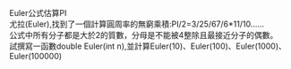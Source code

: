 Euler公式估算PI  
尤拉(Euler),找到了一個計算圓周率的無窮乘積:PI/2=3/25/67/6*11/10......  
公式中所有分子都是大於2的質數，分母是不能被4整除且最接近分子的偶數。  
試撰寫一函數double Euler(int n),並計算Euler(10)、Euler(100)、Euler(1000)、Euler(100000)  
